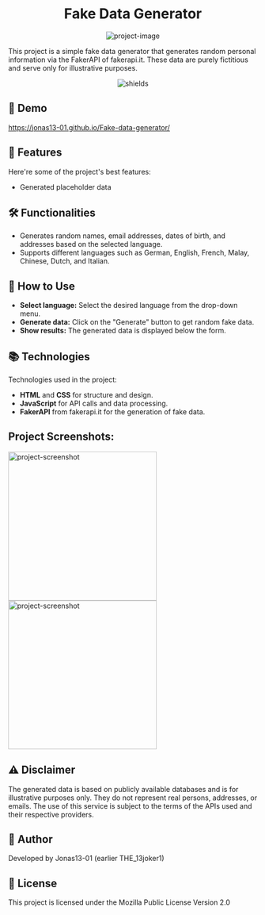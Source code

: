 <h1 align="center" id="title">Fake Data Generator</h1>

<p align="center">
  <img src="https://socialify.git.ci/the13joker1/Fake-data-generator/image?forks=1&amp;issues=1&amp;language=1&amp;name=1&amp;owner=1&amp;pulls=1&amp;stargazers=1&amp;theme=Light" alt="project-image">
</p>

<p id="description">This project is a simple fake data generator that generates random personal information via the FakerAPI of fakerapi.it. These data are purely fictitious and serve only for illustrative purposes.</p>

<p align="center">
  <img src="https://img.shields.io/github/license/the13joker1/Fake-data-generator%0A" alt="shields">
</p>

<h2>🚀 Demo</h2>

<p><a href="https://jonas13-01.github.io/Fake-data-generator/">https://jonas13-01.github.io/Fake-data-generator/</a></p>

<h2>🧐 Features</h2>

Here're some of the project's best features:

* Generated placeholder data

<h2>🛠 Functionalities</h2>

* Generates random names, email addresses, dates of birth, and addresses based on the selected language.
* Supports different languages such as German, English, French, Malay, Chinese, Dutch, and Italian.

<h2>🔧 How to Use</h2>

* **Select language:** Select the desired language from the drop-down menu.
* **Generate data:** Click on the "Generate" button to get random fake data.
* **Show results:** The generated data is displayed below the form.

<h2>📚 Technologies</h2>

Technologies used in the project:

* **HTML** and **CSS** for structure and design.
* **JavaScript** for API calls and data processing.
* **FakerAPI** from fakerapi.it for the generation of fake data.

<h2>Project Screenshots:</h2>

<img src="https://jonas13-01.github.io/Fake-data-generator/screenshot1.jpeg" alt="project-screenshot" width="300" height="300"/>

<img src="https://jonas13-01.github.io/Fake-data-generator/screenshot2.jpeg" alt="project-screenshot" width="300" height="300"/>

<h2>⚠️ Disclaimer</h2>

The generated data is based on publicly available databases and is for illustrative purposes only. They do not represent real persons, addresses, or emails. The use of this service is subject to the terms of the APIs used and their respective providers.

<h2>👤 Author</h2>

Developed by Jonas13-01 (earlier THE_13joker1)

<h2>📜 License</h2>

This project is licensed under the Mozilla Public License Version 2.0
